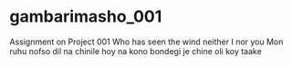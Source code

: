 # gambarimasho_001
Assignment on Project 001
Who has seen the wind neither I nor you
Mon ruhu nofso dil na chinile hoy na kono bondegi
je chine oli koy taake
